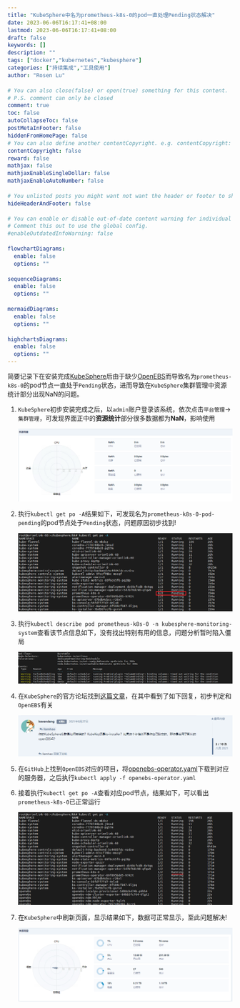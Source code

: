 ```yaml
---
title: "KubeSphere中名为prometheus-k8s-0的pod一直处理Pending状态解决"
date: 2023-06-06T16:17:41+08:00
lastmod: 2023-06-06T16:17:41+08:00
draft: false
keywords: []
description: ""
tags: ["docker","kubernetes","kubesphere"]
categories: ["持续集成","工具使用"]
author: "Rosen Lu"

# You can also close(false) or open(true) something for this content.
# P.S. comment can only be closed
comment: true
toc: false
autoCollapseToc: false
postMetaInFooter: false
hiddenFromHomePage: false
# You can also define another contentCopyright. e.g. contentCopyright: "This is another copyright."
contentCopyright: false
reward: false
mathjax: false
mathjaxEnableSingleDollar: false
mathjaxEnableAutoNumber: false

# You unlisted posts you might want not want the header or footer to show
hideHeaderAndFooter: false

# You can enable or disable out-of-date content warning for individual post.
# Comment this out to use the global config.
#enableOutdatedInfoWarning: false

flowchartDiagrams:
  enable: false
  options: ""

sequenceDiagrams: 
  enable: false
  options: ""

mermaidDiagrams: 
  enable: false
  options: ""

highchartsDiagrams: 
  enable: false
  options: ""
---
```


简要记录下在安装完成[KubeSphere](https://www.kubesphere.io/)后由于缺少[OpenEBS](https://openebs.io/)而导致名为`prometheus-k8s-0`的pod节点一直处于`Pending`状态，进而导致在`KubeSphere`集群管理中资源统计部分出现NaN的问题。

<!--more-->

1. `KubeSphere`初步安装完成之后，以`admin`账户登录该系统，依次点击`平台管理`->`集群管理`，可发现界面正中的**资源统计**部分很多数据都为**NaN**，影响使用

   ![kubesphere统计结果不正常](/blog_img/devops/prometheus-k8s-0-pending-in-kubesphere/kubesphere-resources-statistics-nan.png "kubesphere统计结果不正常") 

2. 执行`kubectl get po -A`结果如下，可发现名为`prometheus-k8s-0-pod-pending`的pod节点处于`Pending`状态，问题原因初步找到!

   ![名为prometheus-k8s-0的pod处于pending状态](/blog_img/devops/prometheus-k8s-0-pending-in-kubesphere/prometheus-k8s-0-pod-pending.png "名为prometheus-k8s-0的pod处于pending状态") 

3. 执行`kubectl describe pod prometheus-k8s-0 -n kubesphere-monitoring-system`查看该节点信息如下，没有找出特别有用的信息，问题分析暂时陷入僵局

   ![kubectl describe pod执行结果](/blog_img/devops/prometheus-k8s-0-pending-in-kubesphere/kubectl-describe-pod-prometheus-k8s-0.png "kubectl describe pod执行结果") 

4. 在`KubeSphere`的官方论坛找到[这篇文章](https://www.kubesphere.io/forum/d/5445-prometheus-k8s-0-pending)，在其中看到了如下回复，初步判定和`OpenEBS`有关

   ![KubeSphere官方论坛中的相关问题](/blog_img/devops/prometheus-k8s-0-pending-in-kubesphere/kubesphere-forum-related-question.png "KubeSphere官方论坛中的相关问题")

5. 在`GitHub`上找到`OpenEBS`对应的项目，将[openebs-operator.yaml](https://github.com/openebs/openebs/blob/main/k8s/openebs-operator.yaml)下载到对应的服务器，之后执行`kubectl apply -f openebs-operator.yaml `

6. 接着执行`kubectl get po -A`查看对应pod节点，结果如下，可以看出`prometheus-k8s-0`已正常运行

   ![prometheus-k8s-0正常执行](/blog_img/devops/prometheus-k8s-0-pending-in-kubesphere/prometheus-k8s-0-pod-runing.png "prometheus-k8s-0正常执行") 

7. 在`KubeSphere`中刷新页面，显示结果如下，数据可正常显示，至此问题解决!

   ![kubesphere统计结果恢复正常](/blog_img/devops/prometheus-k8s-0-pending-in-kubesphere/kubesphere-resources-statistics-normal.png "kubesphere统计结果恢复正常") 

